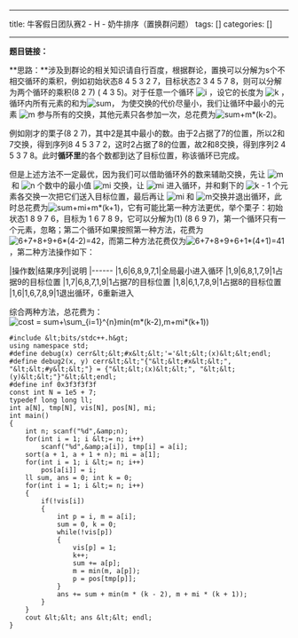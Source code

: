 
--- 
title:  牛客假日团队赛2 - H - 奶牛排序（置换群问题） 
tags: []
categories: [] 

---
**题目链接：**

**思路：**涉及到群论的相关知识请自行百度，根据群论，置换可以分解为s个不相交循环的乘积，例如初始状态8 4 5 3 2 7，目标状态2 3 4 5 7 8，则可以分解为两个循环的乘积(8 2 7) ( 4 3 5)。对于任意一个循环 <img alt="i" class="mathcode" src="https://private.codecogs.com/gif.latex?i"> ，设它的长度为 <img alt="k" class="mathcode" src="https://private.codecogs.com/gif.latex?k"> ，循环内所有元素的和为<img alt="sum" class="mathcode" src="https://private.codecogs.com/gif.latex?sum">， 为使交换的代价尽量小，我们让循环中最小的元素 <img alt="m" class="mathcode" src="https://private.codecogs.com/gif.latex?m"> 参与所有的交换，其他元素只各参加一次，总花费为<img alt="sum+m*(k-2)" class="mathcode" src="https://private.codecogs.com/gif.latex?sum&amp;plus;m*%28k-2%29">。

例如刚才的栗子(8 2 7)，其中2是其中最小的数。由于2占据了7的位置，所以2和7交换，得到序列8 4 5 3 7 2，这时2占据了8的位置，故2和8交换，得到序列2 4 5 3 7 8。此时**循环里**的各个数都到达了目标位置，称该循环已完成。

但是上述方法不一定最优，因为我们可以借助循环外的数来辅助交换，先让 <img alt="m" class="mathcode" src="https://private.codecogs.com/gif.latex?m"> 和 <img alt="n" class="mathcode" src="https://private.codecogs.com/gif.latex?n"> 个数中的最小值 <img alt="mi" class="mathcode" src="https://private.codecogs.com/gif.latex?mi"> 交换，让 <img alt="mi" class="mathcode" src="https://private.codecogs.com/gif.latex?mi"> 进入循环，并和剩下的 <img alt="k - 1" class="mathcode" src="https://private.codecogs.com/gif.latex?k%20-%201"> 个元素各交换一次把它们送入目标位置，最后再让 <img alt="mi" class="mathcode" src="https://private.codecogs.com/gif.latex?mi"> 和 <img alt="m" class="mathcode" src="https://private.codecogs.com/gif.latex?m">交换并退出循环，此时总花费为<img alt="sum+mi+m*(k+1)" class="mathcode" src="https://private.codecogs.com/gif.latex?sum&amp;plus;mi&amp;plus;m*%28k&amp;plus;1%29">，它有可能比第一种方法更优，举个栗子：初始状态1 8 9 7 6，目标为 1 6 7 8 9，它可以分解为(1) (8 6 9 7)，第一个循环只有一个元素，忽略；第二个循环如果按照第一种方法，花费为<img alt="6+7+8+9+6*(4-2)=42" class="mathcode" src="https://private.codecogs.com/gif.latex?6&amp;plus;7&amp;plus;8&amp;plus;9&amp;plus;6*%284-2%29%3D42">，而第二种方法花费仅为<img alt="6+7+8+9+6+1*(4+1)=41" class="mathcode" src="https://private.codecogs.com/gif.latex?6&amp;plus;7&amp;plus;8&amp;plus;9&amp;plus;6&amp;plus;1*%284&amp;plus;1%29%3D41">，第二种方法操作如下：

|操作数|结果序列|说明
|------
|1,6|6,8,9,7,1|全局最小进入循环
|1,9|6,8,1,7,9|1占据9的目标位置
|1,7|6,8,7,1,9|1占据7的目标位置
|1,8|6,1,7,8,9|1占据8的目标位置
|1,6|1,6,7,8,9|1退出循环，6重新进入

综合两种方法，总花费为：<img alt="cost = sum+\sum_{i=1}^{n}min(m*(k-2),m+mi*(k+1))" class="mathcode" src="https://private.codecogs.com/gif.latex?cost%20%3D%20sum&amp;plus;%5Csum_%7Bi%3D1%7D%5E%7Bn%7Dmin%28m*%28k-2%29%2Cm&amp;plus;mi*%28k&amp;plus;1%29%29">

```
#include &lt;bits/stdc++.h&gt;
using namespace std;
#define debug(x) cerr&lt;&lt;#x&lt;&lt;'='&lt;&lt;(x)&lt;&lt;endl;
#define debug2(x, y) cerr&lt;&lt;"{"&lt;&lt;#x&lt;&lt;", "&lt;&lt;#y&lt;&lt;"} = {"&lt;&lt;(x)&lt;&lt;", "&lt;&lt;(y)&lt;&lt;"}"&lt;&lt;endl;
#define inf 0x3f3f3f3f
const int N = 1e5 + 7;
typedef long long ll;
int a[N], tmp[N], vis[N], pos[N], mi;
int main()
{
    int n; scanf("%d",&amp;n);
    for(int i = 1; i &lt;= n; i++)
        scanf("%d",&amp;a[i]), tmp[i] = a[i];
    sort(a + 1, a + 1 + n); mi = a[1];
    for(int i = 1; i &lt;= n; i++)
        pos[a[i]] = i;
    ll sum, ans = 0; int k = 0;
    for(int i = 1; i &lt;= n; i++)
    {
        if(!vis[i])
        {
            int p = i, m = a[i];
            sum = 0, k = 0;
            while(!vis[p])
            {
                vis[p] = 1;
                k++;
                sum += a[p];
                m = min(m, a[p]);
                p = pos[tmp[p]];
            }
            ans += sum + min(m * (k - 2), m + mi * (k + 1));
        }
    }
    cout &lt;&lt; ans &lt;&lt; endl;
}

```

 
